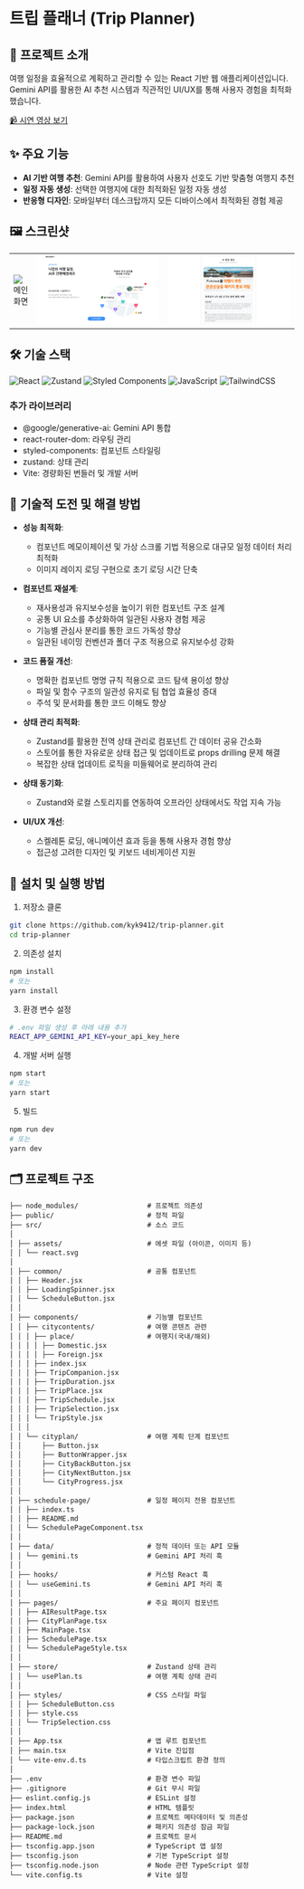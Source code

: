 # 트립 플래너 (Trip Planner)

## 📌 프로젝트 소개

여행 일정을 효율적으로 계획하고 관리할 수 있는 React 기반 웹 애플리케이션입니다. Gemini API를 활용한 AI 추천 시스템과 직관적인 UI/UX를 통해 사용자 경험을 최적화했습니다.

[📹 시연 영상 보기 ](https://drive.google.com/file/d/1XdiWx130eXT8_j_BWoC7w4W4p85qOFZa/view?usp=drive_link)

## ✨ 주요 기능

- **AI 기반 여행 추천**: Gemini API를 활용하여 사용자 선호도 기반 맞춤형 여행지 추천
- **일정 자동 생성**: 선택한 여행지에 대한 최적화된 일정 자동 생성
- **반응형 디자인**: 모바일부터 데스크탑까지 모든 디바이스에서 최적화된 경험 제공

## 🖼️ 스크린샷

<table>
  <tr>
    <td><img src="./public/images/mainScreen.png" alt="메인화면"/></td>
    <td><img src="./public/images/scheduleScreen.png" alt="일정계획"/></td>
    <td><img src="./public/images/AiScreen.png" alt="AI추천"/></td>
  </tr>
</table>

## 🛠️ 기술 스택

![React](https://img.shields.io/badge/React-20232A?style=for-the-badge&logo=react&logoColor=61DAFB)
![Zustand](https://img.shields.io/badge/Zustand-593D88?style=for-the-badge&logo=npm&logoColor=white)
![Styled Components](https://img.shields.io/badge/Styled_Components-DB7093?style=for-the-badge&logo=styled-components&logoColor=white)
![JavaScript](https://img.shields.io/badge/JavaScript-F7DF1E?style=for-the-badge&logo=javascript&logoColor=black)
![TailwindCSS](https://img.shields.io/badge/TailwindCSS-06B6D4?style=for-the-badge&logo=tailwindcss&logoColor=white)

### 추가 라이브러리

- @google/generative-ai: Gemini API 통합
- react-router-dom: 라우팅 관리
- styled-components: 컴포넌트 스타일링
- zustand: 상태 관리
- Vite: 경량화된 번들러 및 개발 서버

## 🧠 기술적 도전 및 해결 방법

- **성능 최적화**:

    - 컴포넌트 메모이제이션 및 가상 스크롤 기법 적용으로 대규모 일정 데이터 처리 최적화
    - 이미지 레이지 로딩 구현으로 초기 로딩 시간 단축

- **컴포넌트 재설계**:

    - 재사용성과 유지보수성을 높이기 위한 컴포넌트 구조 설계
    - 공통 UI 요소를 추상화하여 일관된 사용자 경험 제공
    - 기능별 관심사 분리를 통한 코드 가독성 향상
    - 일관된 네이밍 컨벤션과 폴더 구조 적용으로 유지보수성 강화

- **코드 품질 개선**:

    - 명확한 컴포넌트 명명 규칙 적용으로 코드 탐색 용이성 향상
    - 파일 및 함수 구조의 일관성 유지로 팀 협업 효율성 증대
    - 주석 및 문서화를 통한 코드 이해도 향상

- **상태 관리 최적화**:

    - Zustand를 활용한 전역 상태 관리로 컴포넌트 간 데이터 공유 간소화
    - 스토어를 통한 자유로운 상태 접근 및 업데이트로 props drilling 문제 해결
    - 복잡한 상태 업데이트 로직을 미들웨어로 분리하여 관리

- **상태 동기화**:

    - Zustand와 로컬 스토리지를 연동하여 오프라인 상태에서도 작업 지속 가능

- **UI/UX 개선**:
    - 스켈레톤 로딩, 애니메이션 효과 등을 통해 사용자 경험 향상
    - 접근성 고려한 디자인 및 키보드 네비게이션 지원

## 🚀 설치 및 실행 방법

1. 저장소 클론

```bash
git clone https://github.com/kyk9412/trip-planner.git
cd trip-planner
```

2. 의존성 설치

```bash
npm install
# 또는
yarn install
```

3. 환경 변수 설정

```bash
# .env 파일 생성 후 아래 내용 추가
REACT_APP_GEMINI_API_KEY=your_api_key_here
```

4. 개발 서버 실행

```bash
npm start
# 또는
yarn start
```

5. 빌드

```bash
npm run dev
# 또는
yarn dev
```

## 🗂️ 프로젝트 구조

```
├── node_modules/                 # 프로젝트 의존성
├── public/                       # 정적 파일
├── src/                          # 소스 코드
│
│ ├── assets/                     # 에셋 파일 (아이콘, 이미지 등)
│ │ └── react.svg
│
│ ├── common/                     # 공통 컴포넌트
│ │ ├── Header.jsx
│ │ ├── LoadingSpinner.jsx
│ │ └── ScheduleButton.jsx
│ │
│ ├── components/                 # 기능별 컴포넌트
│ │ ├── citycontents/             # 여행 콘텐츠 관련
│ │ │ ├── place/                  # 여행지(국내/해외)
│ │ │ │ ├── Domestic.jsx
│ │ │ │ ├── Foreign.jsx
│ │ │ ├── index.jsx
│ │ │ ├── TripCompanion.jsx
│ │ │ ├── TripDuration.jsx
│ │ │ ├── TripPlace.jsx
│ │ │ ├── TripSchedule.jsx
│ │ │ ├── TripSelection.jsx
│ │ │ └── TripStyle.jsx
│ │ │
│ │ └── cityplan/                 # 여행 계획 단계 컴포넌트
│ │     ├── Button.jsx
│ │     ├── ButtonWrapper.jsx
│ │     ├── CityBackButton.jsx
│ │     ├── CityNextButton.jsx
│ │     └── CityProgress.jsx
│ │
│ ├── schedule-page/              # 일정 페이지 전용 컴포넌트
│ │ ├── index.ts
│ │ ├── README.md
│ │ └── SchedulePageComponent.tsx
│ │
│ ├── data/                       # 정적 데이터 또는 API 모듈
│ │ └── gemini.ts                 # Gemini API 처리 훅
│ │
│ ├── hooks/                      # 커스텀 React 훅
│ │ └── useGemini.ts              # Gemini API 처리 훅
│ │
│ ├── pages/                      # 주요 페이지 컴포넌트
│ │ ├── AIResultPage.tsx
│ │ ├── CityPlanPage.tsx
│ │ ├── MainPage.tsx
│ │ ├── SchedulePage.tsx
│ │ └── SchedulePageStyle.tsx
│ │
│ ├── store/                      # Zustand 상태 관리
│ │ └── usePlan.ts                # 여행 계획 상태 관리
│ │
│ ├── styles/                     # CSS 스타일 파일
│ │ ├── ScheduleButton.css
│ │ ├── style.css
│ │ └── TripSelection.css
│ │
│ ├── App.tsx                     # 앱 루트 컴포넌트
│ ├── main.tsx                    # Vite 진입점
│ └── vite-env.d.ts               # 타입스크립트 환경 정의
│
├── .env                          # 환경 변수 파일
├── .gitignore                    # Git 무시 파일
├── eslint.config.js              # ESLint 설정
├── index.html                    # HTML 템플릿
├── package.json                  # 프로젝트 메타데이터 및 의존성
├── package-lock.json             # 패키지 의존성 잠금 파일
├── README.md                     # 프로젝트 문서
├── tsconfig.app.json             # TypeScript 앱 설정
├── tsconfig.json                 # 기본 TypeScript 설정
├── tsconfig.node.json            # Node 관련 TypeScript 설정
└── vite.config.ts                # Vite 설정

```
